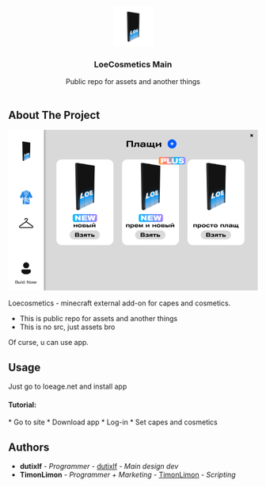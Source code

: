 <br/>
<p align="center">
  <a href="https://github.com/ShaanCoding/loecosmetics-main">
    <img src="assets/logo-72x72.png" alt="Logo" width="80" height="80">
  </a>

  <h3 align="center">LoeCosmetics Main</h3>

  <p align="center">
    Public repo for assets and another things
    <br/>
    <br/>
  </p>
</p>



## About The Project

![Screen Shot](template.png)

Loecosmetics - minecraft external add-on for capes and cosmetics.

* This is public repo for assets and another things
* This is no src, just assets bro

Of curse, u can use app.

## Usage

Just go to loeage.net and install app
<h4> Tutorial: </h4>
* Go to site
* Download app
* Log-in
* Set capes and cosmetics



## Authors

* **dutixlf** - *Programmer* - [dutixlf](https://github.com/dutixlf/) - *Main design dev*
* **TimonLimon** - *Programmer + Marketing* - [TimonLimon](https://github.com/TimonLimon/) - *Scripting*
